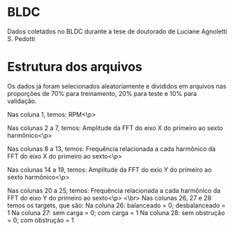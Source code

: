 # BLDC
Dados coletados no BLDC durante a tese de doutorado de Luciane Agnoletti S. Pedotti

# Estrutura dos arquivos
Os dados já foram selecionados aleatoriamente e divididos em arquivos nas proporções de 70% para treinamento, 20% para teste e 10% para validação.

<p>Nas coluna 1, temos: RPM<\p>
<p>Nas colunas 2 a 7, temos: Amplitude da FFT do eixo X do primeiro ao sexto harmônico<\p>
<p>Nas colunas 8 a 13, temos: Frequência relacionada a cada harmônico da FFT do eixo X do primeiro ao sexto<\p>
<p>Nas colunas 14 a 19, temos: Amplitude da FFT do exio Y do primeiro ao sexto harmônico<\p>
<p>Nas colunas 20 a 25, temos: Frequência relacionada a cada harmônico da FFT do eixo Y do primeiro ao sexto<\p>
<\br>
Nas colunas 26, 27 e 28 temos os targets, que são:
Na coluna 26: balanceado = 0; desbalanceado = 1
Na coluna 27: sem carga = 0; com carga = 1
Na coluna 28: sem obstrução = 0; com obstrução = 1
